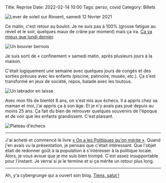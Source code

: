 Title: Reprise
Date: 2022-02-14 10:00
Tags: perso, covid
Category: Billets

![Lever de soleil sur Rinxent, samedi 12 février 2021]({static}/images/reprise/IMG_4903.jpg#full "Lever de soleil sur Rinxent, samedi 12 février 2021")

Ce matin, c'est retour au boulot. Je ne suis pas à 100% (grosse fatigue au réveil et le soir, quelques maux de crâne par moment) mais ça ira. [Ça va mieux que lundi dernier]({filename}Positif.md).

![Un bouvier bernois]({static}/images/reprise/IMG_4884.jpg#mid "Un bouvier bernois")

Je suis sorti de « confinement » samedi matin, après plusieurs jours à la maison.

C'était logiquement une semaine avec quelques jours de congés et des sorties prévues avec les enfants (piscine, patinoire, musée, etc.). Ça s'est transformé en jeux de société, repos, balade avec les toutous.

![Un labrador en laisse]({static}/images/reprise/IMG_4885.jpg#mid "Un labrador en laisse")

Avec mon fils de bientôt 8 ans, on s'est mis aux échecs. Il a appris chez sa maman et moi, j'ai appris ça à son âge. Et je n'y avais pas joué depuis au moins 25 ans. Ça fait du bien de retrouver quelques souvenirs de l'époque et de voir que les enfants grandissent. C'est plaisant.

![Plateau d'échecs]({static}/images/reprise/IMG_4866.jpg#mid "Plateau d'échecs")

---


J'ai acheté et commencé le livre [« On a les Politiques qu'on mérite »](https://www.fayard.fr/documents-temoignages/les-politiques-quon-merite-9782213720845). Quand j'en avais vu la présentation, je pensais que c'était intéressant. Que l'objet était de redonner goût à la population à s'intéresser à la politique locale. Alors, je vous avoue que je me suis bien trompé. C'est assez insupportable pour l'instant. Je verrai si je le termine et si ça mérite un retour plus long.

---

Ah, y'a cybergrunge qui a ouvert son blog. [Tiens, salut !](https://blog.cybergrunge.dev/tiens-salut)
